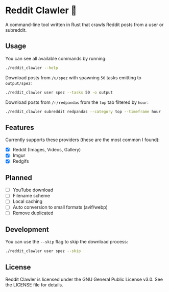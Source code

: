 # Reddit Clawler 🐾

A command-line tool written in Rust that crawls Reddit posts from a user or subreddit.

## Usage

You can see all available commands by running:

```sh
./reddit_clawler --help
```

Download posts from `/u/spez` with spawning `50` tasks emitting to `output/spez`:

```sh
./reddit_clawler user spez --tasks 50 -o output
```

Download posts from `/r/redpandas` from the `top` tab filtered by `hour`:

```sh
./reddit_clawler subreddit redpandas --category top --timeframe hour
```

## Features

Currently supports these providers (these are the most common I found):

- [x] Reddit (Images, Videos, Gallery)
- [x] Imgur
- [x] Redgifs

## Planned

- [ ] YouTube download
- [ ] Filename scheme
- [ ] Local caching
- [ ] Auto conversion to small formats (avif/webp)
- [ ] Remove duplicated

## Development

You can use the `--skip` flag to skip the download process:

```sh
./reddit_clawler user spez --skip
```

## License

Reddit Clawler is licensed under the GNU General Public License v3.0. See the LICENSE file for details.
